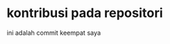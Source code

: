 <!DOCTYPE html>
<html>
<head>
<title>Tugas 1 Git Version Control (Kelompok)</title>
<link rel="stylesheet" href="bluestyle.css">
</head>
<body>

<h1>kontribusi pada repositori</h1>
<p>ini adalah commit keempat saya</p>

</body>
</html>